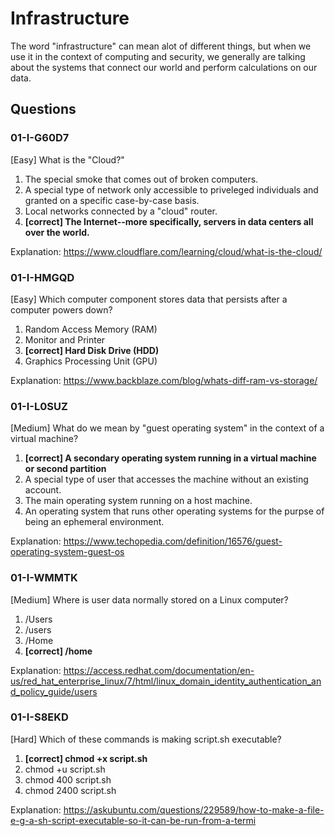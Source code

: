 # Infrastructure
The word "infrastructure" can mean alot of different things, but when we use it in the context of computing and security, we generally are talking about the systems that connect our world and perform calculations on our data.


## Questions
### 01-I-G60D7
[Easy] What is the "Cloud?"
1. The special smoke that comes out of broken computers.
2. A special type of network only accessible to priveleged individuals and granted on a specific case-by-case basis.
3. Local networks connected by a "cloud" router.
4. **[correct] The Internet--more specifically, servers in data centers all over the world.**

Explanation: https://www.cloudflare.com/learning/cloud/what-is-the-cloud/


### 01-I-HMGQD
[Easy] Which computer component stores data that persists after a computer powers down?
1. Random Access Memory (RAM)
2. Monitor and Printer
3. **[correct] Hard Disk Drive (HDD)**
4. Graphics Processing Unit (GPU)

Explanation: https://www.backblaze.com/blog/whats-diff-ram-vs-storage/


### 01-I-L0SUZ
[Medium] What do we mean by "guest operating system" in the context of a virtual machine?
1. **[correct] A secondary operating system running in a virtual machine or second partition**
2. A special type of user that accesses the machine without an existing account.
3. The main operating system running on a host machine.
4. An operating system that runs other operating systems for the purpse of being an ephemeral environment.

Explanation: https://www.techopedia.com/definition/16576/guest-operating-system-guest-os


### 01-I-WMMTK
[Medium] Where is user data normally stored on a Linux computer?
1. /Users
2. /users
3. /Home
4. **[correct] /home**

Explanation: https://access.redhat.com/documentation/en-us/red_hat_enterprise_linux/7/html/linux_domain_identity_authentication_and_policy_guide/users


### 01-I-S8EKD
[Hard] Which of these commands is making script.sh executable?
1. **[correct] chmod +x script.sh**
2. chmod +u script.sh
3. chmod 400 script.sh
4. chmod 2400 script.sh

Explanation: https://askubuntu.com/questions/229589/how-to-make-a-file-e-g-a-sh-script-executable-so-it-can-be-run-from-a-termi
